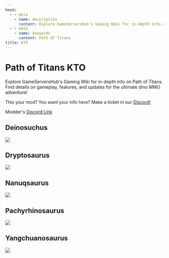 ```yaml
---
head:
  - - meta
    - name: description
      content: Explore GameServersHub's Gaming Wiki for in-depth info on Path of Titans. Find details on gameplay, features, and updates for the ultimate dino MMO adventure! 
  - - meta
    - name: keywords
      content: Path Of Titans
title: KTO
---
```


# Path of Titans KTO


Explore GameServersHub's Gaming Wiki for in-depth info on Path of Titans. Find details on gameplay, features, and updates for the ultimate dino MMO adventure! 

This your mod? You want your info here? Make a ticket in our [Discord!](https://discord.gg/gsh) 

Modder's [Discord Link](#)

## Deinosuchus
<a href='./Path-of-Titans-KTODeino' target='_blank'> <img src='https://web-cdn.alderongames.com/files/1279/conversions/ICON-icon.jpg' /> </a>

## Dryptosaurus
<a href='./Path-of-Titans-KTODrypto' target='_blank'> <img src='https://web-cdn.alderongames.com/files/938/conversions/Mod-ICON-icon.jpg' /> </a>

## Nanuqsaurus
<a href='./Path-of-Titans-KTONanuq' target='_blank'> <img src='https://web-cdn.alderongames.com/files/1280/conversions/Mod-ICON2-icon.jpg' /> </a>

## Pachyrhinosaurus
<a href='./Path-of-Titans-KTOPachyrhino' target='_blank'> <img src='https://web-cdn.alderongames.com/files/1159/conversions/Pachy-Mod-ICON-icon.jpg' /> </a>

## Yangchuanosaurus
<a href='./Path-of-Titans-KTOYang' target='_blank'> <img src='https://web-cdn.alderongames.com/files/801/conversions/Mod-ICON-icon.jpg' /> </a>

